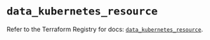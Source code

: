 # `data_kubernetes_resource`

Refer to the Terraform Registry for docs: [`data_kubernetes_resource`](https://registry.terraform.io/providers/hashicorp/kubernetes/2.37.0/docs/data-sources/resource).

